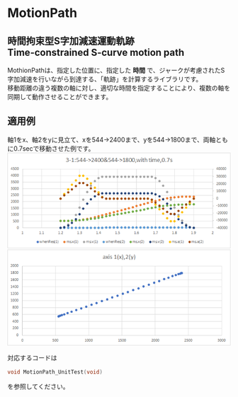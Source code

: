 # MotionPath
## 時間拘束型S字加減速運動軌跡<br>Time-constrained S-curve motion path

MothionPathは、指定した位置に、指定した **時間** で、ジャークが考慮されたS字加減速を行いながら到達する、「軌跡」を計算するライブラリです。<br>
移動距離の違う複数の軸に対し、適切な時間を指定することにより、複数の軸を同期して動作させることができます。

## 適用例
軸1をx、軸2をyに見立て、xを544->2400まで、yを544->1800まで、両軸ともに0.7secで移動させた例です。<br>
![t-v plotting](docs/images/t-v_plotting_01.png)
![x-y plotting](docs/images/x-y_plotting_01.png)

対応するコードは
```c
void MotionPath_UnitTest(void)
```
を参照してください。

